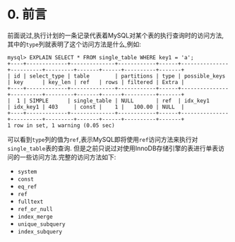 # 0. 前言

前面说过,执行计划的一条记录代表着MySQL对某个表的执行查询时的访问方法,其中的`type`列就表明了这个访问方法是什么,例如:

```
mysql> EXPLAIN SELECT * FROM single_table WHERE key1 = 'a';
+----+-------------+--------------+------------+------+---------------+----------+---------+-------+------+----------+-------+
| id | select_type | table        | partitions | type | possible_keys | key      | key_len | ref   | rows | filtered | Extra |
+----+-------------+--------------+------------+------+---------------+----------+---------+-------+------+----------+-------+
|  1 | SIMPLE      | single_table | NULL       | ref  | idx_key1      | idx_key1 | 403     | const |    1 |   100.00 | NULL  |
+----+-------------+--------------+------------+------+---------------+----------+---------+-------+------+----------+-------+
1 row in set, 1 warning (0.05 sec)
```

可以看到`type`列的值为`ref`,表示MySQL即将使用`ref`访问方法来执行对`single_table`表的查询.
但是之前只说过对使用InnoDB存储引擎的表进行单表访问的一些访问方法.完整的访问方法如下:

- `system`
- `const`
- `eq_ref`
- `ref`
- `fulltext`
- `ref_or_null`
- `index_merge`
- `unique_subquery`
- `index_subquery`
